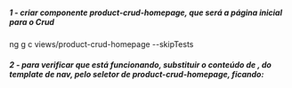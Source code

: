 ##### 1 - criar componente product-crud-homepage, que será a página inicial para o Crud
ng g c views/product-crud-homepage --skipTests


##### 2 - para verificar que está funcionando, substituir o conteúdo de <mat-sidenav-content>, do template de nav, pelo seletor de product-crud-homepage, ficando:
<mat-sidenav-content class="content">
    <fenix-product-crud-homepage></fenix-product-crud-homepage>
</mat-sidenav-content>